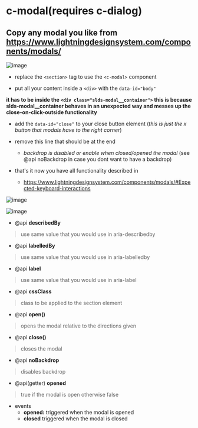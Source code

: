 # c-modal(requires c-dialog)

## Copy any modal you like from https://www.lightningdesignsystem.com/components/modals/

![image](https://user-images.githubusercontent.com/68650314/140563798-2f8328fa-ee3e-4b05-b528-56790e3d8a15.png)

* replace the `<section>` tag to use the `<c-modal>` component

* put all your content inside a `<div>` with the `data-id="body"`

**it has to be inside the `<div class="slds-modal__container">` this is because slds-modal__container behaves in an unexpected way and messes up the close-on-click-outside functionality**

* add the `data-id="close"` to your close button element (_this is just the x button that modals have to the right corner_)

* remove this line that should be at the end <div class="slds-backdrop slds-backdrop_open"></div>
  * _backdrop is disabled or enable when closed/opened the modal_ (see @api noBackdrop in case you dont want to have a backdrop)

* that's it now you have all functionality described in
  * https://www.lightningdesignsystem.com/components/modals/#Expected-keyboard-interactions
 
![image](https://user-images.githubusercontent.com/68650314/140575582-c8b2da62-6e1a-4058-9622-ad83915669b1.png)


![image](https://user-images.githubusercontent.com/68650314/140564038-13d7e469-a871-4146-8fca-fb6cfd374d3d.png)

* @api **describedBy**

> use same value that you would use in aria-describedby

* @api **labelledBy**

> use same value that you would use in aria-labelledby

* @api **label**

> use same value that you would use in aria-label

* @api **cssClass**

> class to be applied to the section element

* @api **open()**

> opens the modal relative to the directions given

* @api **close()**

> closes the modal

* @api **noBackdrop**

> disables backdrop

* @api(getter) **opened**

> true if the modal is open otherwise false

* events
  * **opened:** triggered when the modal is opened
  * **closed** triggered when the modal is closed
